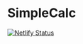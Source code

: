 # SimpleCalc
[![Netlify Status](https://api.netlify.com/api/v1/badges/41b94bd8-7ab8-41f3-af5d-d63bc7b1d25c/deploy-status)](https://app.netlify.com/sites/dcalc/deploys)
